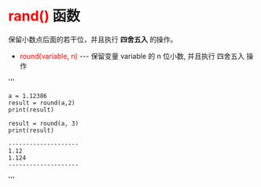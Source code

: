 # <font color="red"> rand() </font> 函数

保留小数点后面的若干位，并且执行 **四舍五入** 的操作。

- <font color="red"> round(variable, n) </font> --- 保留变量 variable 的 n 位小数, 并且执行 四舍五入 操作



'''

    a = 1.12386
    result = round(a,2)
    print(result)
    
    result = round(a, 3)
    print(result)
    
    --------------------
    1.12
    1.124
    --------------------
'''
